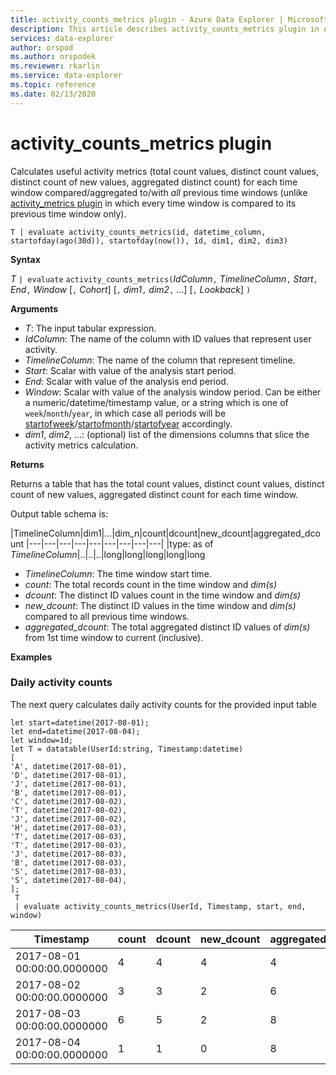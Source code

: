 ```yaml
---
title: activity_counts_metrics plugin - Azure Data Explorer | Microsoft Docs
description: This article describes activity_counts_metrics plugin in Azure Data Explorer.
services: data-explorer
author: orspod
ms.author: orspodek
ms.reviewer: rkarlin
ms.service: data-explorer
ms.topic: reference
ms.date: 02/13/2020
---
```

# activity_counts_metrics plugin

Calculates useful activity metrics (total count values, distinct count values, distinct count of new values, aggregated distinct count) for each time window compared/aggregated to/with *all* previous time windows 
(unlike [activity_metrics plugin](activity-metrics-plugin.md) in which every time window is compared to its previous time window only).

```kusto
T | evaluate activity_counts_metrics(id, datetime_column, startofday(ago(30d)), startofday(now()), 1d, dim1, dim2, dim3)
```

**Syntax**

*T* `| evaluate` `activity_counts_metrics(`*IdColumn*`,` *TimelineColumn*`,` *Start*`,` *End*`,` *Window* [`,` *Cohort*] [`,` *dim1*`,` *dim2*`,` ...] [`,` *Lookback*] `)`

**Arguments**

* *T*: The input tabular expression.
* *IdColumn*: The name of the column with ID values that represent user activity. 
* *TimelineColumn*: The name of the column that represent timeline.
* *Start*: Scalar with value of the analysis start period.
* *End*: Scalar with value of the analysis end period.
* *Window*: Scalar with value of the analysis window period. Can be either a numeric/datetime/timestamp value, or a string which is one of `week`/`month`/`year`, in which case all periods will be [startofweek](startofweekfunction.md)/[startofmonth](startofmonthfunction.md)/[startofyear](startofyearfunction.md) accordingly. 
* *dim1*, *dim2*, ...: (optional) list of the dimensions columns that slice the activity metrics calculation.

**Returns**

Returns a table that has the total count values, distinct count values, distinct count of new values, aggregated distinct count for each 
time window.

Output table schema is:

|TimelineColumn|dim1|...|dim_n|count|dcount|new_dcount|aggregated_dcount
|---|---|---|---|---|---|---|---|---|
|type: as of *TimelineColumn*|..|..|..|long|long|long|long|long


* *TimelineColumn*: The time window start time.
* *count*: The total records count in the time window and *dim(s)*
* *dcount*: The distinct ID values count in the time window and *dim(s)*
* *new_dcount*: The distinct ID values in the time window and *dim(s)* compared to all previous time windows. 
* *aggregated_dcount*: The total aggregated distinct ID values of *dim(s)* from 1st time window to current (inclusive).

**Examples**

### Daily activity counts 

The next query calculates daily activity counts for the provided input table

```kusto
let start=datetime(2017-08-01);
let end=datetime(2017-08-04);
let window=1d;
let T = datatable(UserId:string, Timestamp:datetime)
[
'A', datetime(2017-08-01),
'D', datetime(2017-08-01), 
'J', datetime(2017-08-01),
'B', datetime(2017-08-01),
'C', datetime(2017-08-02),  
'T', datetime(2017-08-02),
'J', datetime(2017-08-02),
'H', datetime(2017-08-03),
'T', datetime(2017-08-03),
'T', datetime(2017-08-03),
'J', datetime(2017-08-03),
'B', datetime(2017-08-03),
'S', datetime(2017-08-03),
'S', datetime(2017-08-04),
];
 T 
 | evaluate activity_counts_metrics(UserId, Timestamp, start, end, window)
```

|Timestamp|count|dcount|new_dcount|aggregated_dcount|
|---|---|---|---|---|
|2017-08-01 00:00:00.0000000|4|4|4|4|
|2017-08-02 00:00:00.0000000|3|3|2|6|
|2017-08-03 00:00:00.0000000|6|5|2|8|
|2017-08-04 00:00:00.0000000|1|1|0|8|


